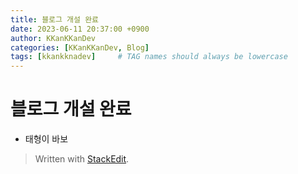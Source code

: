 ```yaml
---
title: 블로그 개설 완료
date: 2023-06-11 20:37:00 +0900
author: KKanKKanDev
categories: [KKanKKanDev, Blog]
tags: [kkankknadev]     # TAG names should always be lowercase
---
```


# 블로그 개설 완료

 - 태형이 바보

> Written with [StackEdit](https://stackedit.io/).